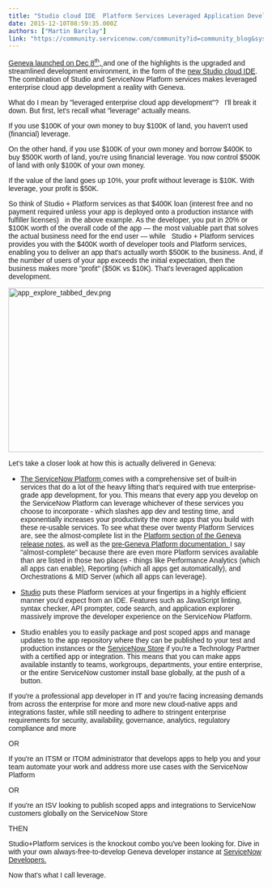 ```yaml
---
title: "Studio cloud IDE  Platform Services Leveraged Application Development"
date: 2015-12-10T08:59:35.000Z
authors: ["Martin Barclay"]
link: "https://community.servicenow.com/community?id=community_blog&sys_id=dc0e2a2ddbd0dbc01dcaf3231f961942"
---
```

<p style="margin-bottom: .0001pt;"><a _jive_internal="true" href="/community?id=community_blog&sys_id=49edeae9dbd0dbc01dcaf3231f9619b3"><span style="font-size: 10.5pt; font-family: Helvetica, sans-serif;">Geneva launched on Dec 8<sup>th</sup>, </span></a><span style="font-size: 10.5pt; font-family: Helvetica, sans-serif;"> and one of the highlights is the upgraded and streamlined development environment, in the form of the <a title="" _jive_internal="true" href="/community?id=community_blog&sys_id=2d0daaa5dbd0dbc01dcaf3231f961986">new Studio cloud IDE</a></span><span style="font-size: 10.5pt; font-family: Helvetica, sans-serif;">. The combination of Studio and ServiceNow Platform services makes leveraged enterprise cloud app development a reality with Geneva.</span></p><p></p><p style="margin-bottom: .0001pt;"><span style="font-size: 10.5pt; font-family: Helvetica, sans-serif;">What do I mean by "leveraged enterprise cloud app development"?   I'll break it down. But first, let's recall what "leverage" actually means.</span></p><p></p><p style="margin-bottom: .0001pt;"><span style="font-size: 10.5pt; font-family: Helvetica, sans-serif;">If you use $100K of your own money to buy $100K of land, you haven't used (financial) leverage. </span></p><p></p><p style="margin-bottom: .0001pt;"><span style="font-size: 10.5pt; font-family: Helvetica, sans-serif;">On the other hand, if you use $100K of your own money and borrow $400K to buy $500K worth of land, you're using financial leverage. You now control $500K of land with only $100K of your own money.</span></p><p></p><p style="margin-bottom: .0001pt;"><span style="font-size: 10.5pt; font-family: Helvetica, sans-serif;">If the value of the land goes up 10%, your profit without leverage is $10K. With leverage, your profit is $50K. </span></p><p></p><p style="margin-bottom: .0001pt;"><span style="font-size: 10.5pt; font-family: Helvetica, sans-serif;">So think of Studio + Platform services as that $400K loan (interest free and no payment required unless your app is deployed onto a production instance with fulfiller licenses)   in the above example. As the developer, you put in 20% or $100K worth of the overall code of the app — the most valuable part that solves the actual business need for the end user — while   Studio + Platform services provides you with the $400K worth of developer tools and Platform services, enabling you to deliver an app that's actually worth $500K to the business. And, if the number of users of your app exceeds the initial expectation, then the business makes more "profit" ($50K vs $10K). That's leveraged application development.</span></p><p style="margin-bottom: .0001pt;"></p><p style="margin-bottom: .0001pt;"><span style="font-size: 10.5pt; font-family: Helvetica, sans-serif;"><img   alt="app_explore_tabbed_dev.png" class="image-1 jive-image" src="745b304edb109f048c8ef4621f961965.iix" style="width: 620px; height: 325px; display: block; margin-left: auto; margin-right: auto;"/></span></p><p style="margin-bottom: .0001pt;"></p><p></p><p style="margin-bottom: .0001pt;"><span style="font-size: 10.5pt; font-family: Helvetica, sans-serif;">Let's take a closer look at how this is actually delivered in Geneva:</span></p><p></p><ul><li><a href="http://www.servicenow.com/products/servicenow-platform.html"><span style="font-size: 10.5pt; font-family: Helvetica, sans-serif;">The ServiceNow Platform </span></a><span style="font-size: 10.5pt; font-family: Helvetica, sans-serif;">comes with a comprehensive set of built-in services that do a lot of the heavy lifting that's required with true enterprise-grade app development, for you. This means that every app you develop on the ServiceNow Platform can leverage whichever of these services you choose to incorporate - which slashes app dev and testing time, and exponentially increases your productivity the more apps that you build with these re-usable services. To see what these over twenty Platform Services are, see the almost-complete list in the <a title=".15.10.196/documentation/geneva/release_notes/servicenow_platform/c_ServiceNowPlatformRN.html" href="http://10.15.10.196/documentation/geneva/release_notes/servicenow_platform/c_ServiceNowPlatformRN.html">Platform section of the Geneva release notes</a>, as well as the </span><a href="https://docs.servicenow.com/administer/general/reference/r_AutomationPlatform.html"><span style="font-size: 10.5pt; font-family: Helvetica, sans-serif;">pre-Geneva Platform documentation.</span></a><a title="tps/docs.servicenow.com/administer/general/reference/r_AutomationPlatform.html" href="http://https/docs.servicenow.com/administer/general/reference/r_AutomationPlatform.html"> </a><span style="font-size: 10.5pt; font-family: Helvetica, sans-serif;">I say "almost-complete" because there are even more Platform services available than are listed in those two places - things like Performance Analytics (which all apps can enable), Reporting (which all apps get automatically), and Orchestrations &amp; MID Server (which all apps can leverage).</span></li></ul><p></p><ul><li><span style="font-size: 10.5pt; font-family: Helvetica, sans-serif;"><a title="w.servicenow.com/products/studio.html" href="http://www.servicenow.com/products/studio.html">Studio</a></span><span style="font-size: 10.5pt; font-family: Helvetica, sans-serif;"> puts these Platform services at your fingertips in a highly efficient manner you'd expect from an IDE. Features such as JavaScript linting, syntax checker, API prompter, code search, and application explorer massively improve the developer experience on the ServiceNow Platform.</span></li></ul><p></p><ul><li><span style="font-size: 10.5pt; font-family: Helvetica, sans-serif;">Studio enables you to easily package and post scoped apps and manage updates to the app repository where they can be published to your test and production instances or the </span><a href="https://store.servicenow.com/"><span style="font-size: 10.5pt; font-family: Helvetica, sans-serif;">ServiceNow Store</span></a><span style="font-size: 10.5pt; font-family: Helvetica, sans-serif;"> if you're a Technology Partner with a certified app or integration. This means that you can make apps available instantly to teams, workgroups, departments, your entire enterprise, or the entire ServiceNow customer install base globally, at the push of a button.</span></li></ul><p></p><p style="margin-bottom: .0001pt;"><span style="font-size: 10.5pt; font-family: Helvetica, sans-serif;">If you're a professional app developer in IT and you're facing increasing demands from across the enterprise for more and more new cloud-native apps and integrations faster, while still needing to adhere to stringent enterprise requirements for security, availability, governance, analytics, regulatory compliance and more</span></p><p></p><p style="margin-bottom: .0001pt;"><span style="font-size: 10.5pt; font-family: Helvetica, sans-serif;">OR</span></p><p></p><p style="margin-bottom: .0001pt;"><span style="font-size: 10.5pt; font-family: Helvetica, sans-serif;">If you're an ITSM or ITOM administrator that develops apps to help you and your team automate your work and address more use cases with the ServiceNow Platform</span></p><p></p><p style="margin-bottom: .0001pt;"><span style="font-size: 10.5pt; font-family: Helvetica, sans-serif;">OR</span></p><p></p><p style="margin-bottom: .0001pt;"><span style="font-size: 10.5pt; font-family: Helvetica, sans-serif;">If you're an ISV looking to publish scoped apps and integrations to ServiceNow customers globally on the ServiceNow Store</span></p><p></p><p style="margin-bottom: .0001pt;"><span style="font-size: 10.5pt; font-family: Helvetica, sans-serif;">THEN</span></p><p></p><p style="margin-bottom: .0001pt;"><span style="font-size: 10.5pt; font-family: Helvetica, sans-serif;">Studio+Platform services is the knockout combo you've been looking for. Dive in with your own always-free-to-develop Geneva developer instance at </span><a href="http://developer.servicenow.com/"><span style="font-size: 10.5pt; font-family: Helvetica, sans-serif;">ServiceNow Developers.</span></a></p><p></p><p style="margin-bottom: .0001pt;"><span style="font-size: 10.5pt; font-family: Helvetica, sans-serif;">Now that's what I call leverage.</span></p>